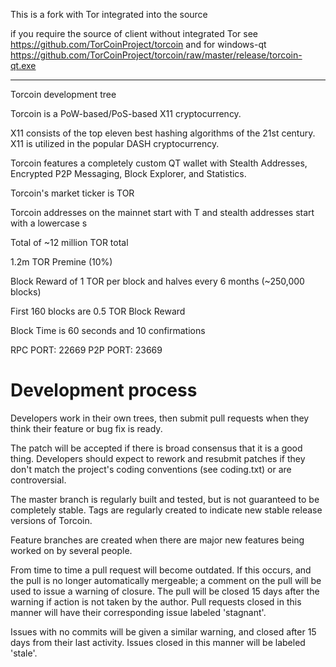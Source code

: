 
This is a fork with Tor integrated into the source

if you require the source of client without integrated Tor see
https://github.com/TorCoinProject/torcoin
and for windows-qt
https://github.com/TorCoinProject/torcoin/raw/master/release/torcoin-qt.exe


---
Torcoin development tree

Torcoin is a PoW-based/PoS-based X11 cryptocurrency.

X11 consists of the top eleven best hashing algorithms of the 21st century. X11 is utilized in the popular DASH cryptocurrency.

Torcoin features a completely custom QT wallet with Stealth Addresses, Encrypted P2P Messaging, Block Explorer, and Statistics.

Torcoin's market ticker is TOR

Torcoin addresses on the mainnet start with T and stealth addresses start with a lowercase s

Total of ~12 million TOR total

1.2m TOR Premine (10%)

Block Reward of 1 TOR per block and halves every 6 months (~250,000 blocks)

First 160 blocks are 0.5 TOR Block Reward

Block Time is 60 seconds and 10 confirmations

RPC PORT: 22669
P2P PORT: 23669

Development process
===========================

Developers work in their own trees, then submit pull requests when
they think their feature or bug fix is ready.

The patch will be accepted if there is broad consensus that it is a
good thing.  Developers should expect to rework and resubmit patches
if they don't match the project's coding conventions (see coding.txt)
or are controversial.

The master branch is regularly built and tested, but is not guaranteed
to be completely stable. Tags are regularly created to indicate new
stable release versions of Torcoin.

Feature branches are created when there are major new features being
worked on by several people.

From time to time a pull request will become outdated. If this occurs, and
the pull is no longer automatically mergeable; a comment on the pull will
be used to issue a warning of closure. The pull will be closed 15 days
after the warning if action is not taken by the author. Pull requests closed
in this manner will have their corresponding issue labeled 'stagnant'.

Issues with no commits will be given a similar warning, and closed after
15 days from their last activity. Issues closed in this manner will be 
labeled 'stale'.
